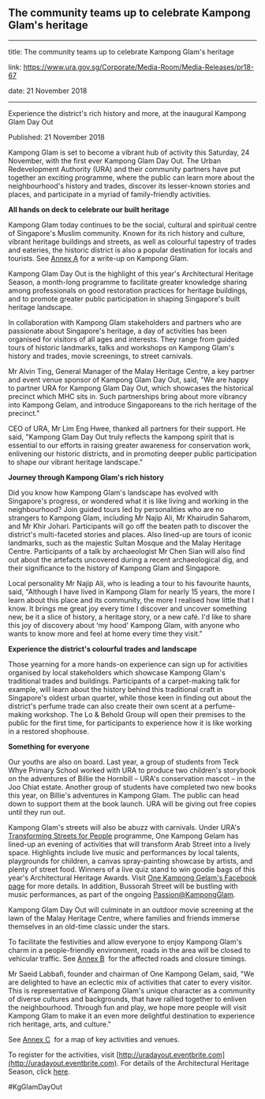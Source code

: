 ## The community teams up to celebrate Kampong Glam's heritage

---

title: The community teams up to celebrate Kampong Glam's heritage

link: https://www.ura.gov.sg/Corporate/Media-Room/Media-Releases/pr18-67

date: 21 November 2018

---

Experience the district's rich history and more, at the inaugural Kampong Glam Day Out

Published: 21 November 2018

Kampong Glam is set to become a vibrant hub of activity this Saturday, 24 November, with the first ever Kampong Glam Day Out. The Urban Redevelopment Authority (URA) and their community partners have put together an exciting programme, where the public can learn more about the neighbourhood's history and trades, discover its lesser-known stories and places, and participate in a myriad of family-friendly activities.

**All hands on deck to celebrate our built heritage**

Kampong Glam today continues to be the social, cultural and spiritual centre of Singapore's Muslim community. Known for its rich history and culture, vibrant heritage buildings and streets, as well as colourful tapestry of trades and eateries, the historic district is also a popular destination for locals and tourists. See [Annex A](https://www.ura.gov.sg/-/media/Corporate/Media-Room/2018/Nov/pr18-67a.pdf) for a write-up on Kampong Glam.

Kampong Glam Day Out is the highlight of this year's Architectural Heritage Season, a month-long programme to facilitate greater knowledge sharing among professionals on good restoration practices for heritage buildings, and to promote greater public participation in shaping Singapore's built heritage landscape.

In collaboration with Kampong Glam stakeholders and partners who are passionate about Singapore's heritage, a day of activities has been organised for visitors of all ages and interests. They range from guided tours of historic landmarks, talks and workshops on Kampong Glam's history and trades, movie screenings, to street carnivals.

Mr Alvin Ting, General Manager of the Malay Heritage Centre, a key partner and event venue sponsor of Kampong Glam Day Out, said, "We are happy to partner URA for Kampong Glam Day Out, which showcases the historical precinct which MHC sits in. Such partnerships bring about more vibrancy into Kampong Gelam, and introduce Singaporeans to the rich heritage of the precinct."

CEO of URA, Mr Lim Eng Hwee, thanked all partners for their support. He said, "Kampong Glam Day Out truly reflects the kampong spirit that is essential to our efforts in raising greater awareness for conservation work, enlivening our historic districts, and in promoting deeper public participation to shape our vibrant heritage landscape."

**Journey through Kampong Glam's rich history**

Did you know how Kampong Glam's landscape has evolved with Singapore's progress, or wondered what it is like living and working in the neighbourhood? Join guided tours led by personalities who are no strangers to Kampong Glam, including Mr Najip Ali, Mr Khairudin Saharom, and Mr Khir Johari. Participants will go off the beaten path to discover the district's multi-faceted stories and places. Also lined-up are tours of iconic landmarks, such as the majestic Sultan Mosque and the Malay Heritage Centre. Participants of a talk by archaeologist Mr Chen Sian will also find out about the artefacts uncovered during a recent archaeological dig, and their significance to the history of Kampong Glam and Singapore.

Local personality Mr Najip Ali, who is leading a tour to his favourite haunts, said, "Although I have lived in Kampong Glam for nearly 15 years, the more I learn about this place and its community, the more I realised how little that I know. It brings me great joy every time I discover and uncover something new, be it a slice of history, a heritage story, or a new café. I'd like to share this joy of discovery about ‘my hood' Kampong Glam, with anyone who wants to know more and feel at home every time they visit."

**Experience the district's colourful trades and landscape**

  
Those yearning for a more hands-on experience can sign up for activities organised by local stakeholders which showcase Kampong Glam's traditional trades and buildings. Participants of a carpet-making talk for example, will learn about the history behind this traditional craft in Singapore's oldest urban quarter, while those keen in finding out about the district's perfume trade can also create their own scent at a perfume-making workshop. The Lo & Behold Group will open their premises to the public for the first time, for participants to experience how it is like working in a restored shophouse.

**Something for everyone**

Our youths are also on board. Last year, a group of students from Teck Whye Primary School worked with URA to produce two children's storybook on the adventures of Billie the Hornbill – URA's conservation mascot – in the Joo Chiat estate. Another group of students have completed two new books this year, on Billie's adventures in Kampong Glam. The public can head down to support them at the book launch. URA will be giving out free copies until they run out.

Kampong Glam's streets will also be abuzz with carnivals. Under URA's [Transforming Streets for People](https://www.ura.gov.sg/Corporate/Get-Involved/Go-Car-Lite/Transforming-Streets-for-People) programme, One Kampong Gelam has lined-up an evening of activities that will transform Arab Street into a lively space. Highlights include live music and performances by local talents, playgrounds for children, a canvas spray-painting showcase by artists, and plenty of street food. Winners of a live quiz stand to win goodie bags of this year's Architectural Heritage Awards. Visit [One Kampong Gelam's Facebook page](https://www.facebook.com/OneKampongGelam/) for more details. In addition, Bussorah Street will be bustling with music performances, as part of the ongoing [Passion@KampongGlam](https://www.ura.gov.sgmailto:Passion@KampongGlam).

Kampong Glam Day Out will culminate in an outdoor movie screening at the lawn of the Malay Heritage Centre, where families and friends immerse themselves in an old-time classic under the stars.

To facilitate the festivities and allow everyone to enjoy Kampong Glam's charm in a people-friendly environment, roads in the area will be closed to vehicular traffic. See [Annex B](https://www.ura.gov.sg/-/media/Corporate/Media-Room/2018/Nov/pr18-67b.pdf)  for the affected roads and closure timings.

Mr Saeid Labbafi, founder and chairman of One Kampong Gelam, said, "We are delighted to have an eclectic mix of activities that cater to every visitor. This is representative of Kampong Glam's unique character as a community of diverse cultures and backgrounds, that have rallied together to enliven the neighbourhood. Through fun and play, we hope more people will visit Kampong Glam to make it an even more delightful destination to experience rich heritage, arts, and culture."

See [Annex C](https://www.ura.gov.sg/-/media/Corporate/Media-Room/2018/Nov/pr18-67c.pdf)  for a map of key activities and venues.

To register for the activities, visit [http://uradayout.eventbrite.com](http://uradayout.eventbrite.com). For details of the Architectural Heritage Season, click [here](https://www.ura.gov.sg/Corporate/Get-Involved/Conserve-Built-Heritage/Architectural-Heritage-Season).

#KgGlamDayOut
